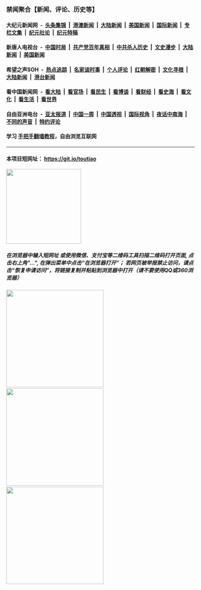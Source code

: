 ### 禁闻聚合【新闻、评论、历史等】

#### 大纪元新闻网 &nbsp;-&nbsp; [头条集锦](indexes/E头条集锦.md?t=02130102) &nbsp;|&nbsp; [港澳新闻](indexes/E港澳新闻.md?t=02130102)  &nbsp;|&nbsp; [大陆新闻](indexes/E大陆新闻.md?t=02130102) &nbsp;|&nbsp; [美国新闻](indexes/E美国新闻.md?t=02130102) &nbsp;|&nbsp; [国际新闻](indexes/E国际新闻.md?t=02130102) &nbsp;|&nbsp; [专栏文集](indexes/E专栏文集.md?t=02130102) &nbsp;|&nbsp; [纪元社论](indexes/E纪元社论.md?t=02130102) &nbsp;|&nbsp; [纪元特稿](indexes/E纪元特稿.md?t=02130102) 

#### 新唐人电视台 &nbsp;-&nbsp; [中国时局](indexes/N中国时局.md?t=02130102) &nbsp;|&nbsp; [共产党百年真相](indexes/N共产党百年真相.md?t=02130102) &nbsp;|&nbsp; [中共杀人历史](indexes/N中共杀人历史.md?t=02130102) &nbsp;|&nbsp; [文史漫步](indexes/N文史漫步.md?t=02130102) &nbsp;|&nbsp; [大陆新闻](indexes/N大陆新闻.md?t=02130102) &nbsp;|&nbsp; [美国新闻](indexes/N美国新闻.md?t=02130102)

#### 希望之声SOH &nbsp;-&nbsp; [热点追踪](indexes/H热点追踪.md?t=02130102) &nbsp;|&nbsp; [名家谈时事](indexes/H名家谈时事.md?t=02130102) &nbsp;|&nbsp; [个人评论](indexes/H个人评论.md?t=02130102)  &nbsp;|&nbsp; [红朝解密](indexes/H红朝解密.md?t=02130102) &nbsp;|&nbsp; [文化寻根](indexes/H文化寻根.md?t=02130102) &nbsp;|&nbsp; [大陆新闻](indexes/H大陆新闻.md?t=02130102) &nbsp;|&nbsp; [港台新闻](indexes/H港台新闻.md?t=02130102)

#### 看中国新闻网 &nbsp;-&nbsp; [看大陆](indexes/S看大陆.md?t=02130102) &nbsp;|&nbsp; [看官场](indexes/S看官场.md?t=02130102) &nbsp;|&nbsp; [看民生](indexes/S看民生.md?t=02130102)  &nbsp;|&nbsp; [看博谈](indexes/S看博谈.md?t=02130102) &nbsp;|&nbsp; [看财经](indexes/S看财经.md?t=02130102) &nbsp;|&nbsp; [看史海](indexes/S看史海.md?t=02130102) &nbsp;|&nbsp; [看文化](indexes/S看文化.md?t=02130102) &nbsp;|&nbsp; [看生活](indexes/S看生活.md?t=02130102) &nbsp;|&nbsp; [看世界](indexes/S看世界.md?t=02130102)

#### 自由亚洲电台 &nbsp;-&nbsp; [亚太报道](indexes/R亚太报道.md?t=02130102) &nbsp;|&nbsp; [中国一周](indexes/R中国一周.md?t=02130102) &nbsp;|&nbsp; [中国透视](indexes/R中国透视.md?t=02130102)  &nbsp;|&nbsp; [国际视角](indexes/R国际视角.md?t=02130102) &nbsp;|&nbsp; [夜话中南海](indexes/R夜话中南海.md?t=02130102) &nbsp;|&nbsp; [不同的声音](indexes/R不同的声音.md?t=02130102) &nbsp;|&nbsp; [特约评论](indexes/R特约评论.md?t=02130102)

#### 学习 [手把手翻墙教程](https://github.com/gfw-breaker/guides/wiki)，自由浏览互联网

----

#### 本项目短网址： https://git.io/toutiao
<img src="https://raw.githubusercontent.com/gfw-breaker/banned-news/master/scripts/img/qr.png" width="200px"/>  

##### 在浏览器中输入短网址 或使用微信、支付宝等二维码工具扫描二维码打开页面, 点击右上角"...", 在弹出菜单中点击“在浏览器打开”； 若网页被举报禁止访问，请点击“恢复申请访问”，将链接复制并粘贴到浏览器中打开（请不要使用QQ或360浏览器）

<img src="https://raw.githubusercontent.com/gfw-breaker/banned-news/master/scripts/img/1.png" width="260px"/> &nbsp; <img src="https://raw.githubusercontent.com/gfw-breaker/banned-news/master/scripts/img/2.png" width="260px"/> &nbsp; <img src="https://raw.githubusercontent.com/gfw-breaker/banned-news/master/scripts/img/3.png" width="260px"/>
